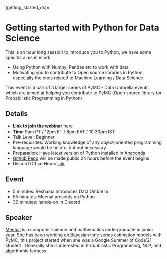 (getting_started_ds)=
# Getting started with Python for Data Science

This is an hour long session to introduce you to Python, we have some specific aims in mind:

- Using Python with Numpy, Pandas etc to work with data
- Motivating you to contribute to Open source libraries in Python, especially the ones related to Machine Learning / Data Science

This event is a part of a larger series of PyMC - Data Umbrella events, which are aimed at helping you contribute to PyMC (Open source library for Probabilistic Programming in Python)

## Details

- **Link to join the webinar** [here](https://www.bigmarker.com/neo4j/Data-Umbrella-Webinar)
- **Time** 9am PT / 12pm ET / 8pm EAT / 10:30pm IST
- Talk Level: Beginner
- Pre-requisites: Working knowledge of any object-oriented programming language would be helpful but not necessary.
- Preparation: Have latest version of Python installed in [Anaconda](https://docs.anaconda.com/anaconda/install/)
- [Github Repo](https://github.com/mjhajharia/pymc-data-umbrella) will be made public 24 hours before the event begins
- Discord Office Hours [link](https://discord.gg/mEzEbYT)

## Event

- 5 minutes: Reshama introduces Data Umbrella
- 55 minutes: Meenal presents on Python
- 30 minutes: hands-on in Discord

## Speaker

[Meenal](https://mjhajharia.com) is a computer science and mathematics undergraduate in junior year. She has been working on Bayesian time series estimation models with PyMC, this project started when she was a Google Summer of Code’21 student . Generally she is interested in Probabilistic Programming, NLP, and algorithmic fairness.

